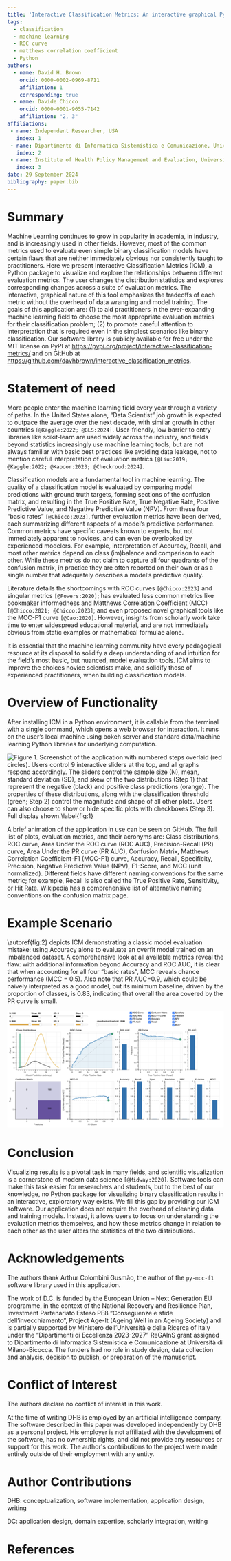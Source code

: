 ```yaml
---
title: 'Interactive Classification Metrics: An interactive graphical Python package for building robust intuition for classification model evaluation'
tags:
  - classification
  - machine learning
  - ROC curve
  - matthews correlation coefficient
  - Python
authors:
  - name: David H. Brown
    orcid: 0000-0002-0969-8711
    affiliation: 1
    corresponding: true
  - name: Davide Chicco
    orcid: 0000-0001-9655-7142
    affiliation: "2, 3"
affiliations:
 - name: Independent Researcher, USA
   index: 1
 - name: Dipartimento di Informatica Sistemistica e Comunicazione, Università di Milano-Bicocca, Milan, Italy
   index: 2
 - name: Institute of Health Policy Management and Evaluation, University of Toronto, Toronto, Ontario, Canada
   index: 3
date: 29 September 2024
bibliography: paper.bib
---
```


# Summary

Machine Learning continues to grow in popularity in academia, in industry, and
is increasingly used in other fields. However, most of the common metrics used
to evaluate even simple binary classification models have certain flaws that
are neither immediately obvious nor consistently taught to practitioners. Here
we present Interactive Classification Metrics (ICM), a Python package to
visualize and explore the relationships between different evaluation metrics.
The user changes the distribution statistics and explores corresponding
changes across a suite of evaluation metrics. The interactive, graphical
nature of this tool emphasizes the tradeoffs of each metric without the
overhead of data wrangling and model training. The goals of this application
are: (1) to aid practitioners in the ever-expanding machine learning field to
choose the most appropriate evaluation metrics for their classification
problem; (2) to promote careful attention to interpretation that is required
even in the simplest scenarios like binary classification. Our software
library is publicly available for free under the MIT license on PyPI at
https://pypi.org/project/interactive-classification-metrics/ and on GitHub
at https://github.com/davhbrown/interactive_classification_metrics.

# Statement of need

More people enter the machine learning field every year through a variety of
paths. In the United States alone, “Data Scientist” job growth is expected to
outpace the average over the next decade, with similar growth in other
countries `[@Kaggle:2022; @BLS:2024]`. User-friendly,
low barrier to entry libraries like scikit-learn are used widely across the
industry, and fields beyond statistics increasingly use machine learning
tools, but are not always familiar with basic best practices like avoiding
data leakage, not to mention careful interpretation of evaluation metrics
`[@Liu:2019; @Kaggle:2022; @Kapoor:2023; @Checkroud:2024]`.

Classification models are a fundamental tool in machine learning. The quality
of a classification model is evaluated by comparing model predictions with
ground truth targets, forming sections of the confusion matrix, and resulting
in the True Positive Rate, True Negative Rate, Positive Predictive Value, and
Negative Predictive Value (NPV). From these four “basic rates” `[@Chicco:2023]`, further evaluation metrics have been derived, each summarizing
different aspects of a model’s predictive performance. Common metrics have
specific caveats known to experts, but not immediately apparent to novices,
and can even be overlooked by experienced modelers. For example,
interpretation of Accuracy, Recall, and most other metrics depend on class
(im)balance and comparison to each other. While these metrics do not claim to
capture all four quadrants of the confusion matrix, in practice they are often
reported on their own or as a single number that adequately describes a
model’s predictive quality.

Literature details the shortcomings with ROC curves `[@Chicco:2023]` and
singular metrics `[@Powers:2020]`; has evaluated less common metrics like
bookmaker informedness and Matthews Correlation Coefficient (MCC) `[@Chicco:2021; @Chicco:2023]`; and even proposed novel graphical tools like
the MCC-F1 curve `[@Cao:2020]`. However, insights from scholarly work take
time to enter widespread educational material, and are not immediately obvious
from static examples or mathematical formulae alone.

It is essential that the machine learning community have every pedagogical
resource at its disposal to solidify a deep understanding of and intuition for
the field’s most basic, but nuanced, model evaluation tools. ICM aims to
improve the choices novice scientists make, and solidify those of experienced
practitioners, when building classification models.


# Overview of Functionality

After installing ICM in a Python environment, it is callable from the terminal
with a single command, which opens a web browser for interaction. It runs on
the user’s local machine using bokeh server and standard data/machine learning
Python libraries for underlying computation.

![Figure 1. Screenshot of the application with numbered steps overlaid (red circles). Users control 9 interactive sliders at the top, and all graphs respond accordingly. The sliders control the sample size (N), mean, standard deviation (SD), and skew of the two distributions (Step 1) that represent the negative (black) and positive class predictions (orange). The properties of these distributions, along with the classification threshold (green; Step 2) control the magnitude and shape of all other plots. Users can also choose to show or hide specific plots with checkboxes (Step 3). Full display shown.\label{fig:1}](Figure1.png)

A brief animation of the application in use can be seen on GitHub. The full
list of plots, evaluation metrics, and their acronyms are: Class
distributions, ROC curve, Area Under the ROC curve (ROC AUC), Precision-Recall
(PR) curve, Area Under the PR curve (PR AUC), Confusion Matrix, Matthews
Correlation Coefficient-F1 (MCC-F1) curve, Accuracy, Recall, Specificity,
Precision, Negative Predictive Value (NPV), F1-Score, and MCC (unit
normalized). Different fields have different naming conventions for the same
metric; for example, Recall is also called the True Positive Rate,
Sensitivity, or Hit Rate. Wikipedia has a comprehensive list of alternative
naming conventions on the confusion matrix page.

# Example Scenario

\autoref{fig:2} depicts ICM demonstrating a classic model evaluation mistake:
using Accuracy alone to evaluate an overfit model trained on an imbalanced
dataset. A comprehensive look at all available metrics reveal the flaw: with
additional information beyond Accuracy and ROC AUC, it is clear that when
accounting for all four “basic rates”, MCC reveals chance performance
(MCC = 0.5). Also note that PR AUC=0.9, which could be naively interpreted as
a good model, but its minimum baseline, driven by the proportion of classes,
is 0.83, indicating that overall the area covered by the PR curve is small.

![Figure 2. The classic flaw of Accuracy on an imbalanced dataset. The negative class (black) has N=100 examples, the positive class (orange) has N=500. The classification threshold (green) is set extremely low to represent a model that predicts everything as the positive class, yet achieves over 80% Accuracy due to the proportions of the two classes in the dataset.\label{fig:2}](Figure2.png)

# Conclusion
Visualizing results is a pivotal task in many fields, and scientific
visualization is a cornerstone of modern data science `[@Midway:2020]`.
Software tools can make this task easier for researchers and students, but to
the best of our knowledge, no Python package for visualizing binary
classification results in an interactive, exploratory way exists. We fill this
gap by providing our ICM software. Our application does not require the
overhead of cleaning data and training models. Instead, it allows users to
focus on understanding the evaluation metrics themselves, and how these
metrics change in relation to each other as the user alters the statistics of
the two distributions.

# Acknowledgements

The authors thank Arthur Colombini Gusmão, the author of the `py-mcc-f1`
software library used in this application.

The work of D.C. is funded by the European Union – Next Generation EU
programme, in the context of the National Recovery and Resilience Plan,
Investment Partenariato Esteso PE8 “Conseguenze e sfide dell’invecchiamento”,
Project Age-It (Ageing Well in an Ageing Society) and is partially supported
by Ministero dell’Università e della Ricerca of Italy under the “Dipartimenti
di Eccellenza 2023-2027” ReGAInS grant assigned to Dipartimento di Informatica
Sistemistica e Comunicazione at Università di Milano-Bicocca. The funders had
no role in study design, data collection and analysis, decision to publish, or
preparation of the manuscript.

# Conflict of Interest

The authors declare no conflict of interest in this work.

At the time of writing DHB is employed by an artificial intelligence company.
The software described in this paper was developed independently by DHB as a
personal project. His employer is not affiliated with the development of the
software, has no ownership rights, and did not provide any resources or
support for this work. The author's contributions to the project were made
entirely outside of their employment with any entity.

# Author Contributions

DHB: conceptualization, software implementation, application design, writing

DC: application design, domain expertise, scholarly integration, writing

# References
